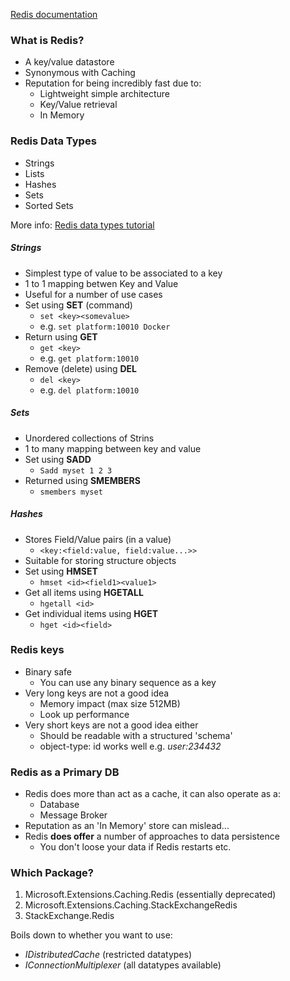 ﻿[Redis documentation](https://redis.io/documentation)

### What is Redis?

- A key/value datastore
- Synonymous with Caching
- Reputation for being incredibly fast due to:
  - Lightweight simple architecture
  - Key/Value retrieval
  - In Memory

### Redis Data Types

- Strings
- Lists
- Hashes
- Sets
- Sorted Sets

More info: [Redis data types tutorial](https://redis.io/docs/data-types/tutorial/)

##### Strings

- Simplest type of value to be associated to a key
- 1 to 1 mapping betwen Key and Value
- Useful for a number of use cases
- Set using **SET** (command)
  - `set <key><somevalue>`
  - e.g. `set platform:10010 Docker`
- Return using **GET**
  - `get <key>`
  - e.g. `get platform:10010`
- Remove (delete) using **DEL**
  - `del <key>`
  - e.g. `del platform:10010`

##### Sets

- Unordered collections of Strins
- 1 to many mapping between key and value
- Set using **SADD**
  - `Sadd myset 1 2 3`
- Returned using **SMEMBERS**
  - `smembers myset`

##### Hashes

- Stores Field/Value pairs (in a value)
  - `<key:<field:value, field:value...>>`
- Suitable for storing structure objects
- Set using **HMSET**
  - `hmset <id><field1><value1>`
- Get all items using **HGETALL**
  - `hgetall <id>`
- Get individual items using **HGET**
  - `hget <id><field>`

### Redis keys

- Binary safe
  - You can use any binary sequence as a key
- Very long keys are not a good idea
  - Memory impact (max size 512MB)
  - Look up performance
- Very short keys are not a good idea either
  - Should be readable with a structured 'schema'
  - object-type: id works well e.g. _user:234432_

### Redis as a Primary DB

- Redis does more than act as a cache, it can also operate as a:
  - Database
  - Message Broker
- Reputation as an 'In Memory' store can mislead...
- Redis **does offer** a number of approaches to data persistence
  - You don't loose your data if Redis restarts etc.

### Which Package?

1. Microsoft.Extensions.Caching.Redis (essentially deprecated)
2. Microsoft.Extensions.Caching.StackExchangeRedis
3. StackExchange.Redis

Boils down to whether you want to use:

- _IDistributedCache_ (restricted datatypes)
- _IConnectionMultiplexer_ (all datatypes available)
